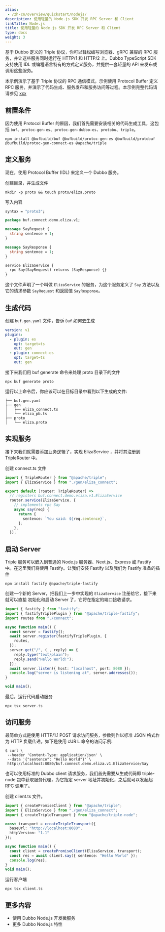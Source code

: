 ```yaml
---
alias:
 - /zh-cn/overview/quickstart/nodejs/
description: 使用轻量的 Node.js SDK 开发 RPC Server 和 Client
linkTitle: Node.js
title: 使用轻量的 Node.js SDK 开发 RPC Server 和 Client
type: docs
weight: 3
---
```


基于 Dubbo 定义的 Triple 协议，你可以轻松编写浏览器、gRPC 兼容的 RPC 服务，并让这些服务同时运行在 HTTP/1 和 HTTP/2 上。Dubbo TypeScript SDK 支持使用 IDL 或编程语言特有的方式定义服务，并提供一套轻量的 APl 来发布或调用这些服务。

本示例演示了基于 Triple 协议的 RPC 通信模式，示例使用 Protocol Buffer 定义 RPC 服务，并演示了代码生成、服务发布和服务访问等过程。本示例完整代码请请参见 [xxx](https://aliyuque.antfin.com/__workers/ken.lj/qt1o6i/pw02wty1pin10eia/a)

## 前置条件

因为使用 Protocol Buffer 的原因，我们首先需要安装相关的代码生成工具，这包括 `buf`、`protoc-gen-es`、`protoc-gen-dubbo-es`、`protobu`、`triple`。

```shell
npm install @bufbuild/buf @bufbuild/protoc-gen-es @bufbuild/protobuf @bufbuild/protoc-gen-connect-es @apache/triple
```

## 定义服务

现在，使用 Protocol Buffer (IDL) 来定义一个 Dubbo 服务。

创建目录，并生成文件

```shell
mkdir -p proto && touch proto/eliza.proto
```

写入内容

```protobuf
syntax = "proto3";

package buf.connect.demo.eliza.v1;

message SayRequest {
  string sentence = 1;
}

message SayResponse {
  string sentence = 1;
}

service ElizaService {
  rpc Say(SayRequest) returns (SayResponse) {}
}
```

这个文件声明了一个叫做 `ElizaService` 的服务，为这个服务定义了 `Say` 方法以及它的请求参数 `SayRequest` 和返回值 `SayResponse`。

## 生成代码

创建 `buf.gen.yaml` 文件，告诉 `Buf` 如何去生成

```yaml
version: v1
plugins:
  - plugin: es
    opt: target=ts
    out: gen
  - plugin: connect-es
    opt: target=ts
    out: gen
```

接下来我们用 buf generate 命令来处理 proto 目录下的文件

```shell
npx buf generate proto
```

运行以上命令后，你应该可以在目标目录中看到以下生成的文件:

```
├── buf.gen.yaml
├── gen
│   ├── eliza_connect.ts
│   └── eliza_pb.ts
├── proto
│   └── eliza.proto
```

## 实现服务

接下来我们就需要添加业务逻辑了，实现 ElizaService ，并将其注册到 TripleRouter 中。

创建 connect.ts 文件

```typescript
import { TripleRouter } from "@apache/triple";
import { ElizaService } from "./gen/eliza_connect";

export default (router: TripleRouter) =>
  // registers buf.connect.demo.eliza.v1.ElizaService
  router.service(ElizaService, {
    // implements rpc Say
    async say(req) {
      return {
        sentence: `You said: ${req.sentence}`,
      };
    },
  });
```

## 启动 Server

Triple 服务可以嵌入到普通的 Node.js 服务器、Next.js、Express 或 Fastify 中。在这里我们将使用 Fastify。让我们安装 Fastify 以及我们为 Fastify 准备的插件

```shell
npm install fastify @apache/triple-fastify
```

创建一个新的 Server，把我们上一步中实现的 `ElizaService` 注册给它，接下来就可以直接
初始化和启动 Server 了，它将在指定的端口接收请求。

```typescript
import { fastify } from "fastify";
import { fastifyTriplePlugin } from "@apache/triple-fastify";
import routes from "./connect";

async function main() {
  const server = fastify();
  await server.register(fastifyTriplePlugin, {
    routes,
  });
  server.get("/", (_, reply) => {
    reply.type("text/plain");
    reply.send("Hello World!");
  });
  await server.listen({ host: "localhost", port: 8080 });
  console.log("server is listening at", server.addresses());
}

void main();
```

最后，运行代码启动服务

```shell
npx tsx server.ts
```

## 访问服务

最简单方式是使用 HTTP/1.1 POST 请求访问服务，参数则作以标准 JSON 格式作为 HTTP 负载传递。如下是使用 cUR L 命令的访问示例:

```shell
$ curl \
 --header 'Content-Type: application/json' \
 --data '{"sentence": "Hello World"}' \
 http://localhost:8080/buf.connect.demo.eliza.v1.ElizaService/Say
```

也可以使用标准的 Dubbo client 请求服务，我们首先需要从生成代码即 triple-node 包中获取服务代理，为它指定 server 地址并初始化，之后就可以发起起 RPC 调用了。

创建 client.ts 文件。

```typescript
import { createPromiseClient } from "@apache/triple";
import { ElizaService } from "./gen/eliza_connect";
import { createTripleTransport } from "@apache/triple-node";

const transport = createTripleTransport({
  baseUrl: "http://localhost:8080",
  httpVersion: "1.1"
});

async function main() {
  const client = createPromiseClient(ElizaService, transport);
  const res = await client.say({ sentence: "Hello World" });
  console.log(res);
}
void main();
```

运行客户端

```shell
npx tsx client.ts
```

## 更多内容

- 使用 Dubbo Node.js 开发微服务
- 更多 Dubbo Node.js 特性

